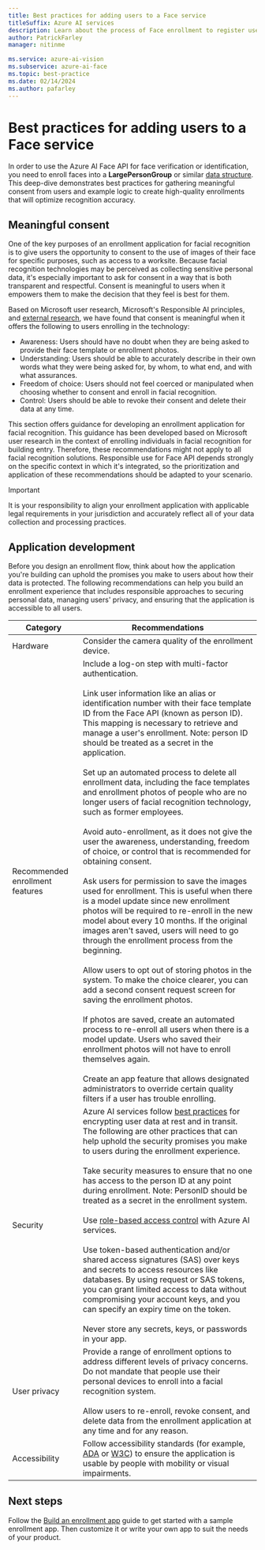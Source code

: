 ```yaml
---
title: Best practices for adding users to a Face service
titleSuffix: Azure AI services
description: Learn about the process of Face enrollment to register users in a face recognition service.
author: PatrickFarley
manager: nitinme

ms.service: azure-ai-vision
ms.subservice: azure-ai-face
ms.topic: best-practice
ms.date: 02/14/2024
ms.author: pafarley
---
```


# Best practices for adding users to a Face service

In order to use the Azure AI Face API for face verification or identification, you need to enroll faces into a **LargePersonGroup** or similar [data structure](/azure/ai-services/computer-vision/concept-face-recognition-data-structures). This deep-dive demonstrates best practices for gathering meaningful consent from users and example logic to create high-quality enrollments that will optimize recognition accuracy. 

## Meaningful consent 

One of the key purposes of an enrollment application for facial recognition is to give users the opportunity to consent to the use of images of their face for specific purposes, such as access to a worksite. Because facial recognition technologies may be perceived as collecting sensitive personal data, it's especially important to ask for consent in a way that is both transparent and respectful. Consent is meaningful to users when it empowers them to make the decision that they feel is best for them.   

Based on Microsoft user research, Microsoft's Responsible AI principles, and [external research](ftp://ftp.cs.washington.edu/tr/2000/12/UW-CSE-00-12-02.pdf), we have found that consent is meaningful when it offers the following to users enrolling in the technology:

* Awareness: Users should have no doubt when they are being asked to provide their face template or enrollment photos. 
* Understanding: Users should be able to accurately describe in their own words what they were being asked for, by whom, to what end, and with what assurances. 
* Freedom of choice: Users should not feel coerced or manipulated when choosing whether to consent and enroll in facial recognition. 
* Control: Users should be able to revoke their consent and delete their data at any time. 

This section offers guidance for developing an enrollment application for facial recognition. This guidance has been developed based on Microsoft user research in the context of enrolling individuals in facial recognition for building entry. Therefore, these recommendations might not apply to all facial recognition solutions. Responsible use for Face API depends strongly on the specific context in which it's integrated, so the prioritization and application of these recommendations should be adapted to your scenario. 

> [!IMPORTANT]
> It is your responsibility to align your enrollment application with applicable legal requirements in your jurisdiction and accurately reflect all of your data collection and processing practices.

## Application development 

Before you design an enrollment flow, think about how the application you're building can uphold the promises you make to users about how their data is protected. The following recommendations can help you build an enrollment experience that includes responsible approaches to securing personal data, managing users' privacy, and ensuring that the application is accessible to all users.  

|Category | Recommendations |
|---|---|
|Hardware | Consider the camera quality of the enrollment device. |
|Recommended enrollment features | Include a log-on step with multi-factor authentication. </br></br>Link user information like an alias or identification number with their face template ID from the Face API (known as person ID). This mapping is necessary to retrieve and manage a user's enrollment. Note: person ID should be treated as a secret in the application.</br></br>Set up an automated process to delete all enrollment data, including the face templates and enrollment photos of people who are no longer users of facial recognition technology, such as former employees. </br></br>Avoid auto-enrollment, as it does not give the user the awareness, understanding, freedom of choice, or control that is recommended for obtaining consent. </br></br>Ask users for permission to save the images used for enrollment. This is useful when there is a model update since new enrollment photos will be required to re-enroll in the new model about every 10 months. If the original images aren't saved, users will need to go through the enrollment process from the beginning.</br></br>Allow users to opt out of storing photos in the system. To make the choice clearer, you can add a second consent request screen for saving the enrollment photos. </br></br>If photos are saved, create an automated process to re-enroll all users when there is a model update. Users who saved their enrollment photos will not have to enroll themselves again. </br></br>Create an app feature that allows designated administrators to override certain quality filters if a user has trouble enrolling. |
|Security | Azure AI services follow [best practices](../cognitive-services-virtual-networks.md?tabs=portal) for encrypting user data at rest and in transit. The following are other practices that can help uphold the security promises you make to users during the enrollment experience. </br></br>Take security measures to ensure that no one has access to the person ID at any point during enrollment. Note: PersonID should be treated as a secret in the enrollment system. </br></br>Use [role-based access control](../../role-based-access-control/overview.md) with Azure AI services. </br></br>Use token-based authentication and/or shared access signatures (SAS) over keys and secrets to access resources like databases. By using request or SAS tokens, you can grant limited access to data without compromising your account keys, and you can specify an expiry time on the token. </br></br>Never store any secrets, keys, or passwords in your app. |
|User privacy |Provide a range of enrollment options to address different levels of privacy concerns. Do not mandate that people use their personal devices to enroll into a facial recognition system. </br></br>Allow users to re-enroll, revoke consent, and delete data from the enrollment application at any time and for any reason. |
|Accessibility |Follow accessibility standards (for example, [ADA](https://www.ada.gov/regs2010/2010ADAStandards/2010ADAstandards.htm) or [W3C](https://www.w3.org/TR/WCAG21/)) to ensure the application is usable by people with mobility or visual impairments. |

## Next steps  

Follow the [Build an enrollment app](Tutorials/build-enrollment-app.md) guide to get started with a sample enrollment app. Then customize it or write your own app to suit the needs of your product.
